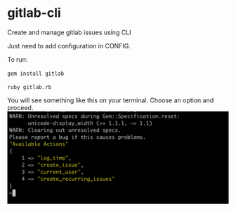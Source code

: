 # gitlab-cli
Create and manage gitlab issues using CLI

Just need to add configuration in CONFIG.

To run: 

`gem install gitlab`

`ruby gitlab.rb`

You will see something like this on your terminal. Choose an option and proceed.
![alt text](images/action.png)
